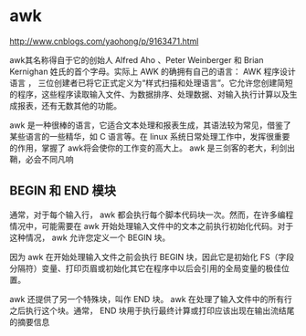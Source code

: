 # awk

http://www.cnblogs.com/yaohong/p/9163471.html



 awk其名称得自于它的创始人 Alfred Aho 、Peter Weinberger 和 Brian Kernighan 姓氏的首个字母。实际上 AWK 的确拥有自己的语言： AWK 程序设计语言 ， 三位创建者已将它正式定义为“样式扫描和处理语言”。它允许您创建简短的程序，这些程序读取输入文件、为数据排序、处理数据、对输入执行计算以及生成报表，还有无数其他的功能。

awk 是一种很棒的语言，它适合文本处理和报表生成，其语法较为常见，借鉴了某些语言的一些精华，如 C 语言等。在 linux 系统日常处理工作中，发挥很重要的作用，掌握了 awk将会使你的工作变的高大上。 awk 是三剑客的老大，利剑出鞘，必会不同凡响

## BEGIN 和 END 模块


通常，对于每个输入行， awk 都会执行每个脚本代码块一次。然而，在许多编程情况中，可能需要在 awk 开始处理输入文件中的文本之前执行初始化代码。对于这种情况， awk 允许您定义一个 BEGIN 块。

因为 awk 在开始处理输入文件之前会执行 BEGIN 块，因此它是初始化 FS（字段分隔符）变量、打印页眉或初始化其它在程序中以后会引用的全局变量的极佳位置。


awk 还提供了另一个特殊块，叫作 END 块。 awk 在处理了输入文件中的所有行之后执行这个块。通常， END 块用于执行最终计算或打印应该出现在输出流结尾的摘要信息

